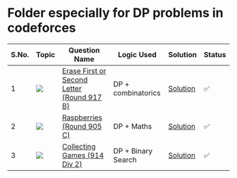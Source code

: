 # Folder especially for DP problems in codeforces


S.No. | Topic | Question Name | Logic Used | Solution | Status |
------|---------------|------------|-------|------|------|
1 | ![](https://img.shields.io/badge/DP-f0772b?style=for-the-badge&logo=array&logoColor=black) | [Erase First or Second Letter (Round 917 B)](https://codeforces.com/problemset/problem/1917/B) | DP  + combinatorics| [Solution](https://github.com/himanshugupta09/Competitive_Programming/blob/main/Codeforces-DP/B.Erase-first-or-second-Letter.py) | ✅ |
2 | ![](https://img.shields.io/badge/DP-f0772b?style=for-the-badge&logo=array&logoColor=black) | [Raspberries (Round 905 C)](https://codeforces.com/problemset/problem/1883/C) | DP  + Maths| [Solution](https://github.com/himanshugupta09/Competitive_Programming/blob/main/Codeforces-DP/C-Raspberries.py) | ✅ |
3 | ![](https://img.shields.io/badge/DP-f0772b?style=for-the-badge&logo=array&logoColor=black) | [Collecting Games (914 Div 2)](https://codeforces.com/problemset/problem/1904/C) | DP  + Binary Search| [Solution](https://github.com/himanshugupta09/Competitive_Programming/blob/main/Codeforces-DP/1904-B.Collecting-game.cpp) | ✅ |





